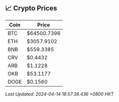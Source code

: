 ## 📈 Crypto Prices

| Coin | Price |
| ---- | ----- |
| BTC | $64500.7396 |
| ETH | $3057.9102 |
| BNB | $559.3385 |
| CRV | $0.4432 |
| ARB | $1.1228 |
| OKB | $53.1177 |
| DOGE | $0.1560 |

_Last Updated: 2024-04-14 18:57:36.436 +0800 HKT_